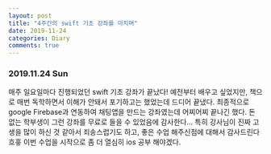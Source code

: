 ```yaml
---
layout: post
title: "4주간의 swift 기초 강좌를 마치며"
date: 2019-11-24
categories: Diary
comments: true
---
```


### **2019.11.24 Sun**
매주 일요일마다 진행되었던 swift 기초 강좌가 끝났다!
예전부터 배우고 싶었지만, 책으로 매번 독학하면서 이해가 안돼서 포기하고는 했었는데 드디어 끝냈다.
최종적으로 google Firebase과 연동하여 채팅앱을 만드는 강좌였는데 어찌어찌 끝나긴 했다.
돈 없는 학부생이 그런 강좌를 무료로 들을 수 있었음에 감사한다...
특히 강사님이 진짜 고생을 많이 하신 것 같아서 죄송스럽기도 하고, 좋은 수업 해주신점에 대해서 감사드린다 흐흫
이번 수업을 시작으로 좀 더 열심히 ios 공부 해야겠다.
